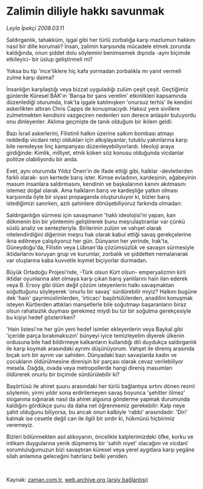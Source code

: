 # Zalimin diliyle hakkı savunmak

*Leyla İpekçi 2008.03.11*

<tr><td class="metin" colspan="2" style="padding-top: 20px; padding-left: 5px; padding-right: 10px;">Saldırganlık, tahakküm, işgal gibi her türlü zorbalığa karşı mazlumun hakkını nasıl bir dille korumalı? İnsan, zalimin karşısında mücadele etmek zorunda kaldığında, onun şiddet dolu söylemini benimsemek dışında -aynı biçimde etkileyici- bir üslup geliştirmeli mi?</td></tr><tr><td class="metin" colspan="2" style="padding-top: 20px; padding-left: 5px; padding-right: 10px;"><p>Yoksa bu tip 'ince'liklere hiç kafa yormadan zorbalıkla mı yanıt vermeli zulme karşı daima? 
<p>İnsanlığın karşılaştığı veya bizzat uyguladığı zulüm çeşit çeşit. Geçtiğimiz günlerde Küresel BAK'ın 'Barışa bir şans verelim' etkinlikleri kapsamında düzenlediği oturumda, Irak'ta işgale katılmışken 'onursuz terhis' ile kendini askerlikten attıran Chris Capps de konuşmacıydı. Haksız yere sivillere zulmetmekten kendisini vazgeçiren nedenleri son derece anlaşılır buluyordu onu dinleyenler. Aklıma geçmişte de tanık olduğum bir ikilem geldi: 
<p>Bazı İsrail askerlerini, Filistinli halkın üzerine salkım bombası atmayı reddedip vicdani retçi oldukları için alkışlayanlar, tutuklu yakınlarına karşı bile neredeyse linç kampanyası düzenleyebiliyorlardı. İdeoloji araya girdiğinde: Kimlik, milliyet, etnik köken söz konusu olduğunda vicdanlar politize olabiliyordu bir anda.
<p>Evet, aynı oturumda Yıldız Önen'in de ifade ettiği gibi, halklar -devletlerden farklı olarak- son kertede barış ister. Kimse evladının, kardeşinin, ağabeyinin masum insanlara saldırmasını, kendinin ve başkalarının kanını akıtmasını istemez doğal olarak. Ama halkların barış ve kardeşliğe yatkın olması karşısında öyle bir siyasi propaganda oluşturuluyor ki, bizler barış istediğimizi sanırken, azılı şahinlere dönüşebiliyoruz farkında olmadan: 
<p>Saldırganlığın sürmesi için savaşmanın 'haklı ideolojisi'ni yapan, kan dökmenin bin bir yöntemini geliştirerek bunu meşrulaştıranlar var çünkü süslü analiz ve sentezleriyle. Birilerinin zulüm ve vahşet olarak nitelendirdiğini diğerinin meşru hak olarak kabul ettiği savaş gerekçelerine ikna edilmeye çalışılıyoruz her gün. Dünyanın her yerinde, Irak'ta, Güneydoğu'da, Filistin veya Lübnan'da çözümsüzlük ve savaşın sürmesiyle iktidarlarını koruyan grup ve kurumlar, zorbalık ve şiddetten nemalanarak var oluşlarına kaba kuvvetle kıymet biçiyorlar durmadan. 
<p>Büyük Ortadoğu Projesi'nde, -Türk olsun Kürt olsun- emperyalizmin kirli iktidar oyunlarına alet olmaya karşı çıkan barış yanlılarını hain ilan ederek veya B. Ersoy gibi ölüm değil çözüm isteyenlerin halkı savaşmaktan soğuttuğunu söyleyerek 'onurlu bir savaş' sürdürebilir miyiz? Halkını bugüne dek 'hain' gayrimüslimlerden, 'irticacı' başörtülülerden, anadilini konuşmak isteyen Kürtlerden attıkları manşetlerle bile soğutmayı başaranların biraz olsun rahatsızlık duyması gerekmez miydi bu tür bir soğutma gerekçesiyle bu kişiyi hedef gösterirken?
<p>'Hain listesi'ne her gün yeni hedef isimler ekleyenlerin veya Baykal gibi 'içeride parça bırakmaksızın' bünyeyi iyice temizleyelim diyerek ülkenin ordusuna bile had bildirmeye kalkanların kullandığı dili duydukça saldırganlık ile karşı koymak arasındaki ayrımı düşünüyorum. Vahşet ile direniş arasında bıçak sırtı bir ayrım var sahiden. Dünyadaki bazı savaşlarda kadın ve çocukların öldürülmesine direnişin bir parçası olarak cevaz verilebiliyor mesela. Dağda, ovada veya metropollerde hangi direniş masumları öldürerek onurlu bir biçimde sürdürülebilir ki? 
<p>Başörtüsü ile ahiret şuuru arasındaki her türlü bağlantıya sırtını dönen resmî söylemin, yirmi yıldır sona erdirilemeyen savaş boyunca 'şehitler ölmez' sloganına sığınarak nasıl da ahiret algısına gönderme yapmak durumunda kaldığını gördükçe şunu da daha net öğrenmemiz gerekebilir: Kalp neye şahit olduğunu biliyorsa, bu ancak onun kalbiyle 'rabbi' arasındadır. 'Diri' kalmak ise cesetle değil can ile ilgili bir sırdır ki, hükmünü hiçbirimiz veremeyiz.
<p>Bizleri bölünmekten asıl alıkoyanın, öncelikle kalplerimizdeki öfke, korku ve intikam duygularına yenik düşmemiş bir 'sahih niyet' olacağını ve vicdanî sorumluluğumuzun bizi savaştıran küresel veya yerel aygıtlara karşı yegâne silah anlamına geleceğini hatırlarız belki yeniden.
<p><br/></p></p></p></p></p></p></p></p></p></p></td></tr>

Kaynak: [zaman.com.tr](http://zaman.com.tr/yazar.do?yazino=663012), [web.archive.org (arşiv bağlantısı)](http://web.archive.org/web/20080429224059/http://www.zaman.com.tr:80/yazar.do?yazino=663012)
